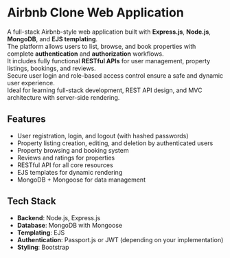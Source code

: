 # Airbnb Clone Web Application

A full-stack Airbnb-style web application built with **Express.js**, **Node.js**, **MongoDB**, and **EJS templating**.  
The platform allows users to list, browse, and book properties with complete **authentication** and **authorization** workflows.  
It includes fully functional **RESTful APIs** for user management, property listings, bookings, and reviews.  
Secure user login and role-based access control ensure a safe and dynamic user experience.  
Ideal for learning full-stack development, REST API design, and MVC architecture with server-side rendering.

## Features
- User registration, login, and logout (with hashed passwords)
- Property listing creation, editing, and deletion by authenticated users
- Property browsing and booking system
- Reviews and ratings for properties
- RESTful API for all core resources
- EJS templates for dynamic rendering
- MongoDB + Mongoose for data management


## Tech Stack
- **Backend**: Node.js, Express.js
- **Database**: MongoDB with Mongoose
- **Templating**: EJS
- **Authentication**: Passport.js or JWT (depending on your implementation)
- **Styling**: Bootstrap
